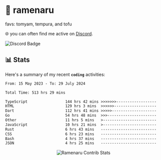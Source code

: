 # 🍜 ramenaru
favs: tomyam, tempura, and tofu

🌐 you can often find me active on [Discord](https://discordapp.com/users/503291004200157185).

![Discord Badge](https://dcbadge.vercel.app/api/shield/503291004200157185)

## 📊 Stats

Here's a summary of my recent **`coding`** activities:

<!--START_SECTION:waka-->

```txt
From: 15 May 2023 - To: 29 July 2024

Total Time: 513 hrs 29 mins

TypeScript                 144 hrs 42 mins >>>>>>>------------------   28.18 %
HTML                       129 hrs 3 mins  >>>>>>-------------------   25.13 %
Dart                       112 hrs 41 mins >>>>>--------------------   21.95 %
Go                         54 hrs 48 mins  >>>----------------------   10.67 %
Other                      11 hrs 5 mins   >------------------------   02.16 %
JavaScript                 10 hrs 21 mins  >------------------------   02.02 %
Rust                       6 hrs 43 mins   -------------------------   01.31 %
CSS                        6 hrs 23 mins   -------------------------   01.24 %
Bash                       4 hrs 37 mins   -------------------------   00.90 %
JSON                       4 hrs 25 mins   -------------------------   00.86 %
```

<!--END_SECTION:waka-->

<div style="text-align: center;">
   <img align="center" src="https://github-readme-streak-stats.herokuapp.com/?user=Ramenaru&theme=dark&card_width=520" alt="Ramenaru Contrib Stats" />
</div>

